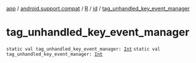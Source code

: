 [app](../../../index.md) / [android.support.compat](../../index.md) / [R](../index.md) / [id](index.md) / [tag_unhandled_key_event_manager](./tag_unhandled_key_event_manager.md)

# tag_unhandled_key_event_manager

`static val tag_unhandled_key_event_manager: `[`Int`](https://kotlinlang.org/api/latest/jvm/stdlib/kotlin/-int/index.html)
`static val tag_unhandled_key_event_manager: `[`Int`](https://kotlinlang.org/api/latest/jvm/stdlib/kotlin/-int/index.html)